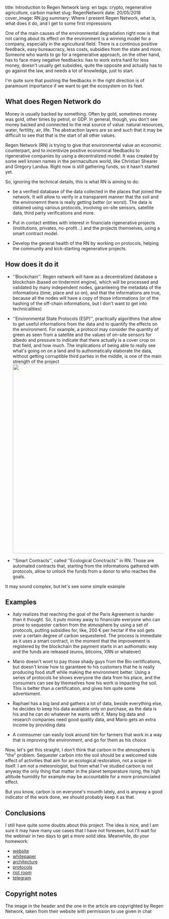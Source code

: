 title: Introduction to Regen Network
lang: en
tags: crypto, regenerative agriculture, carbon market
slug: RegenNetwork
date: 20/05/2018
cover_image: RN.jpg
summary: Where I present Regen Network, what is, what does it do, and I get to some first impressions


One of the main causes of the environmental degradation right now is that not caring about its effect on the environment is a winning model for a company, especially in the agricultural field. There is a continous positive feedback, easy bureaucracy, less costs, subsidies from the state and more. Someone who wants to go for a regenerative approach, on the other hand, has to face many negative feedbacks: has to work extra hard for less money, doesn't usually get subsidies, quite the opposite and actually has to go against the law, and needs a lot of knowledge, just to start.

I'm quite sure that pushing the feedbacks in the right direction is of paramount importance if we want to get the ecosystem on its feet.


What does Regen Network do
--------------------------

Money is usually backed by something. Often by gold, sometimes money was gold, other times by petrol, or GDP. In general, though, you don't see money backed and connected to the real source of value: natural resources, water, fertility, air, life. The abstraction layers are so and such that it may be difficult to see that that is the start of all other values.


Regen Network (RN) is trying to give that environmental value an economic counterpart, and to incentivize positive economical feedbacks to rigenerative companies by using a decentralized model.
It was created by some well known names in the permaculture world, like Christian Shearer and Gregory Landua. Right now is still gathering funds, so it hasn't started yet.

So, ignoring the technical details, this is what RN is aiming to do:

* be a verified database of the data collected in the places that joined the network. It will allow to verify in a transparent manner that the soil and the environemnt there is really getting better (or worst). The data is obtained using various protocols, involving on-site sensors, satellite data, third party verifications and more.

* Put in contact entities with interest in financiate rigenerative projects (institutions, privates, no-profit...) and the projects themselves, using a smart contract model.

* Develop the general health of the RN by working on protocols, helping the community and kick-starting regenerative projects.


How does it do it
-----------------

* ''Blockchain''. Regen network will have as a decentralized database a blockchain (based on tindermint engine), which will be processed and validated by many independent nodes, garanteeing the metadata of the informations (time, place and so on), and that the informations are true, because all the nodes will have a copy of those informations (or of the hashing of the off-chain informations, but I don't want to get into technicalities)

* ''Environmental State Protocols (ESP)'', practically algorithms that allow to get useful informations from the data and to quantify the effects on the environment. For example, a protocol may consider the quantity of green as seen from a satellite and the values of on-site sensors for albedo and pressure to indicate that there actually is a cover crop on that field, and how much. The implications of being able to really see what's going on on a land and to authomatically elaborate the data, without getting corruptible third parties in the middle, is one of the main strength of the project<img src="/images/XRNChange.jpg" class="pull-right" width="600px">

* ''Smart Contracts'', called ''Ecological Conctracts'' in RN. Those are automated contracts that, starting from the informations gathered with protocols, allow to unlock the funds from a donor to who reaches the goals.

It may sound complex, but let's see some simple example 

Examples
--------

* Italy realizes that reaching the goal of the Paris Agreement is harder than it thought. So, it puts money away to financiate everyone who can prove to sequester carbon from the atmosphere by using a set of protocols, putting subsidies for, like, 200 € per hectar if the soil gets over a certain degree of carbon sequestered. The process is immediate as it uses a smart contract, in the moment that the improvement is registered by the blockchain the payment starts in an authomatic way and the funds are released (euros, bitcoins, XRN or whatever)

* Mario doesn't wont to pay those shady guys from the Bio certifications, but doesn't know how to garanteee to his customers that he is really producing food stuff while making the environment better. Using a series of protocols he shows everyone the data from his place, and the consumers can see by themselves how his work is impacting the soil. This is better than a certification, and gives him quite some advertisment.

* Raphael has a big land and gathers a lot of data, beside everything else, he decides to keep his data available only on purchase, as the data is his and he can do whatever he wants with it. Many big data and research companies need good quality data, and Mario gets an extra income by providing data

* A comnsumer can easily look around him for farmers that work in a way that is improving the environment, and go for them as his choice



Now, let's get this straight, I don't think that carbon in the atmosphere is "the" problem. Sequester carbon into the soil should be a welcomed side effect of activities that aim for an ecological restoration, not a scope in itself. I am not a meteorologist, but from what I've studied carbon is not anyway the only thing that matter in the planet temperature rising, the high altitude humidity for example may be accountable for a more pronunciated effect. 

But you know, carbon is on everyone's mounth lately, and is anyway a good indicator of the work done, we should probably keep it as that.

Conclusions
-----------

I still have quite some doubts about this project. The idea is nice, and I am sure it may have many use cases that I have not foreseen, but I'll wait for the webinair in two days to get a more solid idea. Meanwhile, do your homework:

* [website](https://www.regen.network)
* [whitepaper](http://regen-network.gitlab.io/whitepaper/WhitePaper.pdf)
* [architecture](http://regen-network.gitlab.io/whitepaper/Architecture.pdf)
* [protocols](http://regen-network.gitlab.io/whitepaper/Protocols.pdf)
* [riot room](https://riot.im/app/#/room/#regen.network:matrix.org)
* [telegram](https://t.me/regennetwork_public)

Copyright notes
---------------

The image in the header and the one in the article are copyrighted by Regen Network, taken from their website with permission to use given in chat
